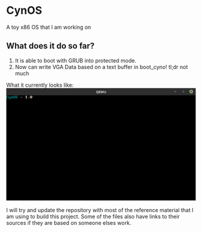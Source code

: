 # CynOS
A toy x86 OS that I am working on

## What does it do so far?
1. It is able to boot with GRUB into protected mode.
2. Now can write VGA Data based on a text buffer in boot_cyno!
tl;dr not much

What it currently looks like:
![Start Screen - Sep 7, 2016](https://github.com/TheCynosure/CynOS/blob/master/CynOS_Images/Sep7-StartScreen.png)


I will try and update the repository with most of the reference material that I am using to build this project. Some of the files also have links to their sources if they are based on someone elses work.
